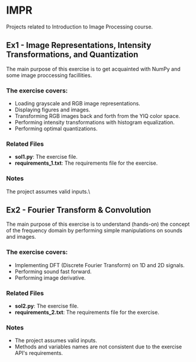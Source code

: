 # IMPR

Projects related to Introduction to Image Processing course.

## Ex1 - Image Representations, Intensity Transformations, and Quantization
The main purpose of this exercise is to get acquainted with NumPy and some image proccessing facillities.

### The exercise covers:
- Loading grayscale and RGB image representations.
- Displaying figures and images.
- Transforming RGB images back and forth from the YIQ color space.
- Performing intensity transformations with histogram equalization.
- Performing optimal quantizations.

### Related Files
- **sol1.py**: The exercise file.
- **requirements_1.txt**: The requirements file for the exercise. 

### Notes
The project assumes valid inputs.\
 
 
## Ex2 - Fourier Transform & Convolution
The main purpose of this exercise is to understand (hands-on) the concept of the frequency domain by performing simple manipulations on sounds and images.

### The exercise covers:
- Implementing DFT (Discrete Fourier Transform) on 1D and 2D signals.
- Performing sound fast forward.
- Performing image derivative.

### Related Files
- **sol2.py**: The exercise file.
- **requirements_2.txt**: The requirements file for the exercise. 

### Notes
- The project assumes valid inputs.
- Methods and variables names are not consistent due to the exercise API's requirements. 

